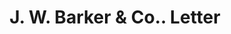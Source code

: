 ---
doi: 10.7916/D8W67XX3
date_other: '1860'
date_other_textual: 1860-1869
form: correspondence
genre:
- Letters (correspondence)
name:
- J. W. Barker & Co.
object_in_context_url: https://biggert.cul.columbia.edu/items/view/ave_biggert_01209
subject_hierarchical_geographic:
- Syracuse, New York, United States
subject_name:
- J. W. Barker & Co.
title: J. W. Barker & Co.. Letter
sort_title: J. W. Barker & Co.. Letter
call_number: ave_biggert_01209
coordinates:
- 43.04694444444444,-76.14444444444445
pid: ave_biggert_01209
identifiers: ave_biggert_01209
thumbnail: https://derivativo-1.library.columbia.edu/iiif/2/ldpd:343432/full/!256,256/0/native.jpg
permalink: "/biggert/ave_biggert_01209/"
layout: iiif-image-page
---